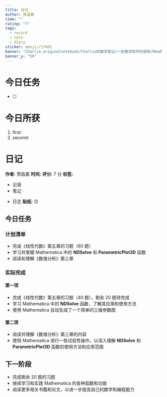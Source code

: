 ```yaml
---
title: 日记
author: 贺昌嘉
time: ""
rating: "7"
tags:
  - record
  - note
  - diary
sticker: emoji//1f603
banner: "Charlie_originalnotebook/Charlie的数学笔记/一些数学软件的使用/Mma的学习和使用/利用Mma生成的一些文件/超级三叶草1.jpg"
banner_y: "59"
---
```

# 今日任务
- [ ] 

# 今日所获
1. first:
2. second:




**日记**
===============

**作者:** 贺昌嘉
**时间:** 
**评分:** 7 分
**标签:** 
  - 记录
  - 笔记
  * 日志
**贴纸:**
🙃

**今日任务**
---------------

### 计划清单

*   完成《线性代数》第五章的习题（60 题）
*   学习并掌握 Mathematica 中的 **NDSolve** 和 **ParametricPlot3D** 函数
*   阅读和理解《数值分析》第三章

### 实际完成

#### 第一项

*   完成《线性代数》第五章的习题（40 题），剩余 20 题待完成
*   学习 Mathematica 中的 **NDSolve** 函数，了解其应用和使用方法
*   使用 Mathematica 自动生成了一个简单的三维参数图

#### 第二项

*   阅读并理解《数值分析》第三章的内容
*   使用 Mathematica 进行一些试验性操作，以深入理解 **NDSolve** 和 **ParametricPlot3D** 函数的使用方法和应用范围

**下一阶段**
-----------------

*   完成剩余 20 题的习题
*   继续学习和实践 Mathematica 的各种函数和功能
*   阅读更多相关书籍和论文，以进一步提高自己的数学和编程能力
